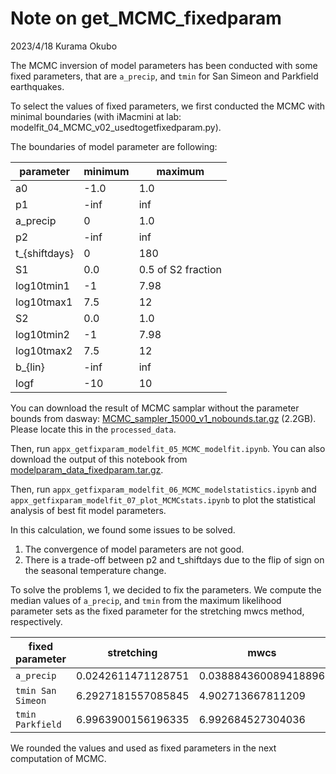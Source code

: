 # Note on get_MCMC_fixedparam
2023/4/18 Kurama Okubo

The MCMC inversion of model parameters has been conducted with some fixed parameters, that are `a_precip`, and `tmin` for San Simeon and Parkfield earthquakes.

To select the values of fixed parameters, we first conducted the MCMC with minimal boundaries (with iMacmini at lab: modelfit_04_MCMC_v02_usedtogetfixedparam.py).

The boundaries of model parameter are following:

| parameter | minimum  | maximum |
|---|---|---|
|a0| -1.0  | 1.0  |
|p1| -inf | inf  |
|a_precip| 0| 1.0  |
|p2| -inf | inf  |
|t_{shiftdays}|  0 | 180  |
|S1| 0.0 | 0.5 of S2 fraction |
|log10tmin1| -1 | 7.98 |
|log10tmax1| 7.5 | 12 |
|S2| 0.0 | 1.0  |
|log10tmin2| -1  | 7.98 |
|log10tmax2| 7.5 | 12 |
|b_{lin}| -inf | inf |
|logf| -10 | 10  |

 <!-- modelparam = {
              "a0"            : (0.0, [-1.0, 1.0]), # offset
              "p1"            : (0.01, [-np.inf, np.inf]), # scale of GWL
              "a_{precip}"      : (1e-2, [0, 1.0]), # delay in GWL [1/day]
              "p2"            : (0.01, [-np.inf, np.inf]), # scale of Temp
              "t_{shiftdays}"   : (7, [0, 180]), # shift of temp in days
              "S1"            : (0.03, [0.0, 0.5]), # scale in coseimic change at SS NOTE: the vmax is assigned as the factor with S1
              "log10tmin1"    : (0, [-1, 7.98]), # healing tmin duration
              "log10tmax1"    : (np.log10(1e8), [7.5, 12]), # healing tmax duration # ranging from 1 year to 30000 years
              "S2"            : (0.08, [0.0, 1.0]), # scale in coseimic change at PF
              "log10tmin2"    : (0, [-1, 7.98]), # healing tmin duration
              "log10tmax2"    : (np.log10(2.67e8), [7.5, 12]), # healing tmax duration # ranging from 1 year to 30000 years
              "b_{lin}"         : (0.0, [-np.inf, np.inf]), # slope of linear trend
              "logf"         : (0.0, [-10, 10]), # magnitude of uncertainity
              } -->

You can download the result of MCMC samplar without the parameter bounds from dasway:
[MCMC_sampler_15000_v1_nobounds.tar.gz](https://dasway.ess.washington.edu/shared/kokubo/parkfield_data/MCMC_sampler_15000_v1_nobounds.tar.gz) (2.2GB). Please locate this in the `processed_data`.

Then, run `appx_getfixparam_modelfit_05_MCMC_modelfit.ipynb`.
You can also download the output of this notebook from [modelparam_data_fixedparam.tar.gz](https://dasway.ess.washington.edu/shared/kokubo/parkfield_data/modelparam_data_fixedparam.tar.gz).

Then, run `appx_getfixparam_modelfit_06_MCMC_modelstatistics.ipynb` and `appx_getfixparam_modelfit_07_plot_MCMCstats.ipynb` to plot the statistical analysis of best fit model parameters.

In this calculation, we found some issues to be solved.
1. The convergence of model parameters are not good.
2. There is a trade-off between p2 and t_shiftdays due to the flip of sign on the seasonal temperature change.

To solve the problems 1, we decided to fix the parameters.
We compute the median values of `a_precip`, and `tmin` from the maximum likelihood parameter sets as the fixed parameter for the stretching mwcs method, respectively.

| fixed parameter | stretching  | mwcs |
|---|---|---|
| `a_precip` |0.0242611471128751 | 0.038884360089418896|
| `tmin San Simeon` |6.2927181557085845 | 4.902713667811209|
| `tmin Parkfield` |6.9963900156196335 | 6.992684527304036|

We rounded the values and used as fixed parameters in the next computation of MCMC.

<!--
a0, stretching:-0.03261045028455705 mwcs:-0.025633145239807448
p1, stretching:-0.0025910627460241998 mwcs:-0.0037680065346317503
a_{precip}, stretching:0.0242611471128751 mwcs:0.038884360089418896
p2, stretching:0.00072318919670095 mwcs:-3.5136217241950005e-05
t_{shiftdays}, stretching:55.2688890943079 mwcs:43.92028405001707
S1, stretching:0.00477770944128 mwcs:0.0037967753601732997
log10tmin1, stretching:6.2927181557085845 mwcs:4.902713667811209
log10tmax1, stretching:9.165732110068184 mwcs:9.74371652223777
S2, stretching:0.0314511531026462 mwcs:0.0274050668775567
log10tmin2, stretching:6.9963900156196335 mwcs:6.992684527304036
log10tmax2, stretching:8.763205859740792 mwcs:8.394682722319327
b_{lin}, stretching:1.2426130854022275e-05 mwcs:7.610336204988592e-06
logf, stretching:-4.359330696995799 mwcs:-3.5895379248241177
AIC, stretching:-8163.946458912106 mwcs:-8043.52130743457
BIC, stretching:-8109.23478857285 mwcs:-7988.8096370953135
residu_absmean, stretching:0.0199683273896687 mwcs:0.018587735665092302
residu_var, stretching:0.0008067421953554 mwcs:0.0007836186444192
tmin1, stretching:0.06223338291904612 mwcs:0.0030526724731743805
tmin2, stretching:0.3149319028505355 mwcs:0.3118385254299235
tmax1, stretching:47.38647274219723 mwcs:176.7393099797324
tmax2, stretching:18.522533204773367 mwcs:7.876127894308521
blin_1overyear, stretching:0.0045355377617181305 mwcs:0.0027777727148208357 -->

<!-- # within the range described in the modelparam.
if dvvmethod=="stretching":
    modelparam["a_{precip}_fixed"] = 0.02426
    modelparam["log10tmin1_fixed"] = 6.293
    modelparam["log10tmin2_fixed"] = 6.996

elif dvvmethod=="mwcs":
    modelparam["a_{precip}_fixed"] = 0.03888
    modelparam["log10tmin1_fixed"] = 4.903
    modelparam["log10tmin2_fixed"] = 6.993
      -->
